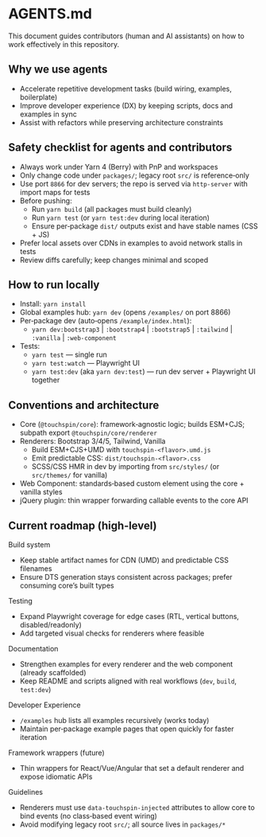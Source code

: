 # AGENTS.md

This document guides contributors (human and AI assistants) on how to work effectively in this repository.

## Why we use agents
- Accelerate repetitive development tasks (build wiring, examples, boilerplate)
- Improve developer experience (DX) by keeping scripts, docs and examples in sync
- Assist with refactors while preserving architecture constraints

## Safety checklist for agents and contributors
- Always work under Yarn 4 (Berry) with PnP and workspaces
- Only change code under `packages/`; legacy root `src/` is reference‑only
- Use port `8866` for dev servers; the repo is served via `http-server` with import maps for tests
- Before pushing:
  - Run `yarn build` (all packages must build cleanly)
  - Run `yarn test` (or `yarn test:dev` during local iteration)
  - Ensure per‑package `dist/` outputs exist and have stable names (CSS + JS)
- Prefer local assets over CDNs in examples to avoid network stalls in tests
- Review diffs carefully; keep changes minimal and scoped

## How to run locally
- Install: `yarn install`
- Global examples hub: `yarn dev` (opens `/examples/` on port 8866)
- Per‑package dev (auto‑opens `/example/index.html`):
  - `yarn dev:bootstrap3` | `:bootstrap4` | `:bootstrap5` | `:tailwind` | `:vanilla` | `:web-component`
- Tests:
  - `yarn test` — single run
  - `yarn test:watch` — Playwright UI
  - `yarn test:dev` (aka `yarn dev:test`) — run dev server + Playwright UI together

## Conventions and architecture
- Core (`@touchspin/core`): framework‑agnostic logic; builds ESM+CJS; subpath export `@touchspin/core/renderer`
- Renderers: Bootstrap 3/4/5, Tailwind, Vanilla
  - Build ESM+CJS+UMD with `touchspin-<flavor>.umd.js`
  - Emit predictable CSS: `dist/touchspin-<flavor>.css`
  - SCSS/CSS HMR in dev by importing from `src/styles/` (or `src/themes/` for vanilla)
- Web Component: standards‑based custom element using the core + vanilla styles
- jQuery plugin: thin wrapper forwarding callable events to the core API

## Current roadmap (high‑level)

Build system
- Keep stable artifact names for CDN (UMD) and predictable CSS filenames
- Ensure DTS generation stays consistent across packages; prefer consuming core’s built types

Testing
- Expand Playwright coverage for edge cases (RTL, vertical buttons, disabled/readonly)
- Add targeted visual checks for renderers where feasible

Documentation
- Strengthen examples for every renderer and the web component (already scaffolded)
- Keep README and scripts aligned with real workflows (`dev`, `build`, `test:dev`)

Developer Experience
- `/examples` hub lists all examples recursively (works today)
- Maintain per‑package example pages that open quickly for faster iteration

Framework wrappers (future)
- Thin wrappers for React/Vue/Angular that set a default renderer and expose idiomatic APIs

Guidelines
- Renderers must use `data-touchspin-injected` attributes to allow core to bind events (no class‑based event wiring)
- Avoid modifying legacy root `src/`; all source lives in `packages/*`
